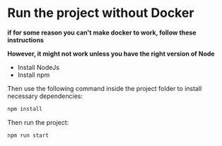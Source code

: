 # Run the project without Docker

**if for some reason you can't make docker to work, follow these instructions**

**However, it might not work unless you have the right version of Node**

* Install NodeJs
* Install npm

Then use the following command inside the project folder to install necessary dependencies:

```js
npm install
```
Then run the project:

```js
npm run start
```

